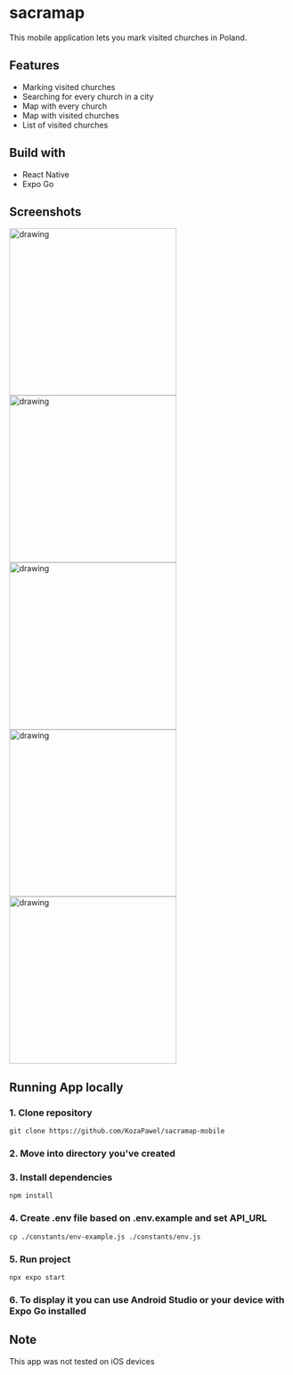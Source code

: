 # sacramap

This mobile application lets you mark visited churches in Poland.

## Features

- Marking visited churches
- Searching for every church in a city
- Map with every church
- Map with visited churches
- List of visited churches

## Build with
- React Native
- Expo Go

## Screenshots
<img src="https://github.com/user-attachments/assets/0c417ef7-11a9-40fe-8179-30979e931fe7" alt="drawing" width="300"/>
<img src="https://github.com/user-attachments/assets/86efaf62-2ad4-424a-b709-266bcbc9bf62" alt="drawing" width="300"/>
<img src="https://github.com/user-attachments/assets/2ae7e382-f793-46e3-bbde-bfc11340bab2" alt="drawing" width="300"/>
<img src="https://github.com/user-attachments/assets/95ea5be4-58db-48df-be83-4991d0693f77" alt="drawing" width="300"/>
<img src="https://github.com/user-attachments/assets/b88c1d06-b16d-4bfe-9942-dcd8df254b23" alt="drawing" width="300"/>

## Running App locally

### 1. Clone repository

`git clone https://github.com/KozaPawel/sacramap-mobile`

### 2. Move into directory you've created

### 3. Install dependencies

`npm install`

### 4. Create .env file based on .env.example and set API_URL

`cp ./constants/env-example.js ./constants/env.js`

### 5. Run project

`npx expo start`

### 6. To display it you can use Android Studio or your device with Expo Go installed

## Note

This app was not tested on iOS devices
